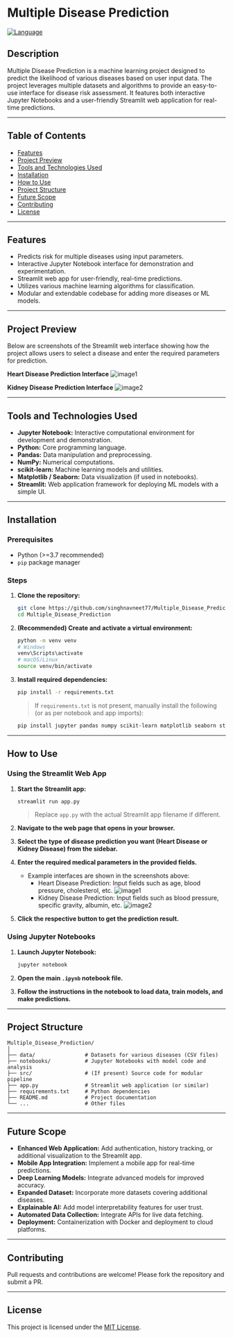 # Multiple Disease Prediction

[![Language](https://img.shields.io/badge/language-Jupyter%20Notebook%20%7C%20Python-blue)](https://github.com/singhnavneet77/Multiple_Disease_Prediction)

## Description

Multiple Disease Prediction is a machine learning project designed to predict the likelihood of various diseases based on user input data. The project leverages multiple datasets and algorithms to provide an easy-to-use interface for disease risk assessment. It features both interactive Jupyter Notebooks and a user-friendly Streamlit web application for real-time predictions.

---

## Table of Contents

- [Features](#features)
- [Project Preview](#project-preview)
- [Tools and Technologies Used](#tools-and-technologies-used)
- [Installation](#installation)
- [How to Use](#how-to-use)
- [Project Structure](#project-structure)
- [Future Scope](#future-scope)
- [Contributing](#contributing)
- [License](#license)

---

## Features

- Predicts risk for multiple diseases using input parameters.
- Interactive Jupyter Notebook interface for demonstration and experimentation.
- Streamlit web app for user-friendly, real-time predictions.
- Utilizes various machine learning algorithms for classification.
- Modular and extendable codebase for adding more diseases or ML models.

---

## Project Preview

Below are screenshots of the Streamlit web interface showing how the project allows users to select a disease and enter the required parameters for prediction.

**Heart Disease Prediction Interface**
![image1](image1)

**Kidney Disease Prediction Interface**
![image2](image2)

---

## Tools and Technologies Used

- **Jupyter Notebook:** Interactive computational environment for development and demonstration.
- **Python:** Core programming language.
- **Pandas:** Data manipulation and preprocessing.
- **NumPy:** Numerical computations.
- **scikit-learn:** Machine learning models and utilities.
- **Matplotlib / Seaborn:** Data visualization (if used in notebooks).
- **Streamlit:** Web application framework for deploying ML models with a simple UI.

---

## Installation

### Prerequisites

- Python (>=3.7 recommended)
- `pip` package manager

### Steps

1. **Clone the repository:**

   ```bash
   git clone https://github.com/singhnavneet77/Multiple_Disease_Prediction.git
   cd Multiple_Disease_Prediction
   ```

2. **(Recommended) Create and activate a virtual environment:**

   ```bash
   python -m venv venv
   # Windows
   venv\Scripts\activate
   # macOS/Linux
   source venv/bin/activate
   ```

3. **Install required dependencies:**

   ```bash
   pip install -r requirements.txt
   ```

   > If `requirements.txt` is not present, manually install the following (or as per notebook and app imports):

   ```bash
   pip install jupyter pandas numpy scikit-learn matplotlib seaborn streamlit
   ```

---

## How to Use

### Using the Streamlit Web App

1. **Start the Streamlit app:**

   ```bash
   streamlit run app.py
   ```
   > Replace `app.py` with the actual Streamlit app filename if different.

2. **Navigate to the web page that opens in your browser.**

3. **Select the type of disease prediction you want (Heart Disease or Kidney Disease) from the sidebar.**

4. **Enter the required medical parameters in the provided fields.**

   - Example interfaces are shown in the screenshots above:
     - Heart Disease Prediction: Input fields such as age, blood pressure, cholesterol, etc. ![image1](image1)
     - Kidney Disease Prediction: Input fields such as blood pressure, specific gravity, albumin, etc. ![image2](image2)

5. **Click the respective button to get the prediction result.**

### Using Jupyter Notebooks

1. **Launch Jupyter Notebook:**

   ```bash
   jupyter notebook
   ```

2. **Open the main `.ipynb` notebook file.**
3. **Follow the instructions in the notebook to load data, train models, and make predictions.**

---

## Project Structure

```
Multiple_Disease_Prediction/
│
├── data/                # Datasets for various diseases (CSV files)
├── notebooks/           # Jupyter Notebooks with model code and analysis
├── src/                 # (If present) Source code for modular pipeline
├── app.py               # Streamlit web application (or similar)
├── requirements.txt     # Python dependencies
├── README.md            # Project documentation
└── ...                  # Other files
```

---

## Future Scope

- **Enhanced Web Application:** Add authentication, history tracking, or additional visualization to the Streamlit app.
- **Mobile App Integration:** Implement a mobile app for real-time predictions.
- **Deep Learning Models:** Integrate advanced models for improved accuracy.
- **Expanded Dataset:** Incorporate more datasets covering additional diseases.
- **Explainable AI:** Add model interpretability features for user trust.
- **Automated Data Collection:** Integrate APIs for live data fetching.
- **Deployment:** Containerization with Docker and deployment to cloud platforms.

---

## Contributing

Pull requests and contributions are welcome! Please fork the repository and submit a PR.

---

## License

This project is licensed under the [MIT License](LICENSE).
